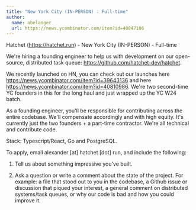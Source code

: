 ```yaml
---
title: "New York City (IN-PERSON) : Full-time"
author:
  name: abelanger
  url: https://news.ycombinator.com/item?id=40847106
---
```

Hatchet (<a href="https:&#x2F;&#x2F;hatchet.run">https:&#x2F;&#x2F;hatchet.run</a>) - New York City (IN-PERSON) - Full-time

We&#x27;re hiring a founding engineer to help us with development on our open-source, distributed task queue: <a href="https:&#x2F;&#x2F;github.com&#x2F;hatchet-dev&#x2F;hatchet">https:&#x2F;&#x2F;github.com&#x2F;hatchet-dev&#x2F;hatchet</a>.

We recently launched on HN, you can check out our launches here <a href="https:&#x2F;&#x2F;news.ycombinator.com&#x2F;item?id=39643136">https:&#x2F;&#x2F;news.ycombinator.com&#x2F;item?id=39643136</a> and here <a href="https:&#x2F;&#x2F;news.ycombinator.com&#x2F;item?id=40810986">https:&#x2F;&#x2F;news.ycombinator.com&#x2F;item?id=40810986</a>. We&#x27;re two second-time YC founders in this for the long haul and just wrapped up the YC W24 batch.

As a founding engineer, you&#x27;ll be responsible for contributing across the entire codebase. We&#x27;ll compensate accordingly and with high equity. It&#x27;s currently just the two founders + a part-time contractor. We&#x27;re all technical and contribute code.

Stack: Typescript&#x2F;React, Go and PostgreSQL.

To apply, email alexander [at] hatchet [dot] run, and include the following:

1. Tell us about something impressive you&#x27;ve built.

2. Ask a question or write a comment about the state of the project. For example: a file that stood out to you in the codebase, a Github issue or discussion that piqued your interest, a general comment on distributed systems&#x2F;task queues, or why our code is bad and how you could improve it.
